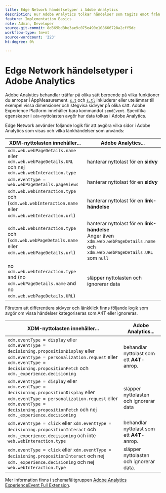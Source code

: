 ```yaml
---
title: Edge Network händelsetyper i Adobe Analytics
description: Hur Adobe Analytics tolkar händelser som tagits emot från Edge Network.
feature: Implementation Basics
role: Admin, Developer
source-git-commit: 8d369bd3be3ae9c075e490e108666728a2cff5dc
workflow-type: tm+mt
source-wordcount: '223'
ht-degree: 0%

---
```


# Edge Network händelsetyper i Adobe Analytics

Adobe Analytics behandlar träffar på olika sätt beroende på vilka funktioner du anropar i AppMeasurement. [`s.t`](/help/implement/vars/functions/t-method.md) och [`s.tl`](/help/implement/vars/functions/tl-method.md) inkluderar eller utelämnar till exempel vissa dimensioner och stegvisa sidvyer på olika sätt. Adobe Experience Platform innehåller bara kommandot `sendEvent`. Specifika egenskaper i `xdm`-nyttolasten avgör hur data tolkas i Adobe Analytics.

Edge Network använder följande logik för att avgöra vilka sidor i Adobe Analytics som visas och vilka länkhändelser som används:

| XDM-nyttolasten innehåller... | Adobe Analytics... |
|---|---|
| `xdm.web.webPageDetails.name` eller `xdm.web.webPageDetails.URL` och nej `xdm.web.webInteraction.type` | hanterar nyttolast för en **sidvy** |
| `xdm.eventType = web.webPageDetails.pageViews` | hanterar nyttolast för en **sidvy** |
| `xdm.web.webInteraction.type` och (`xdm.web.webInteraction.name` eller `xdm.web.webInteraction.url`) | hanterar nyttolast för en **link-händelse** |
| `xdm.web.webInteraction.type` och (`xdm.web.webPageDetails.name` eller `xdm.web.webPageDetails.url`) | hanterar nyttolast för en **link-händelse** <br/>Anger även `xdm.web.webPageDetails.name` och `xdm.web.webPageDetails.URL` som `null` |
| no `xdm.web.webInteraction.type` and (no `xdm.webPageDetails.name` and no `xdm.web.webPageDetails.URL`) | släpper nyttolasten och ignorerar data |

Förutom att differentiera sidvyer och länkklick finns följande logik som avgör om vissa händelser kategoriseras som A4T eller ignoreras.

| XDM-nyttolasten innehåller... | Adobe Analytics... |
| --- | --- |
| `xdm.eventType = display` eller <br/>`xdm.eventType = decisioning.propositionDisplay` eller <br/>`xdm.eventType = personalization.request` eller <br/>`xdm.eventType = decisioning.propositionFetch` och `xdm._experience.decisioning` | behandlar nyttolast som ett **A4T**-anrop. |
| `xdm.eventType = display` eller <br/>`xdm.eventType = decisioning.propositionDisplay` eller <br/>`xdm.eventType = personalization.request` eller <br/>`xdm.eventType = decisioning.propositionFetch` och nej `xdm._experience.decisioning` | släpper nyttolasten och ignorerar data |
| `xdm.eventType = click` eller `xdm.eventType = decisioning.propositionInteract` och `xdm._experience.decisioning` och inte `web.webInteraction.type` | behandlar nyttolast som ett **A4T**-anrop. |
| `xdm.eventType = click` eller `xdm.eventType = decisioning.propositionInteract` och nej `xdm._experience.decisioning` och nej `web.webInteraction.type` | släpper nyttolasten och ignorerar data. |

Mer information finns i schemafältgruppen [Adobe Analytics ExperienceEvent Full Extension](https://experienceleague.adobe.com/sv/docs/experience-platform/xdm/field-groups/event/analytics-full-extension).

